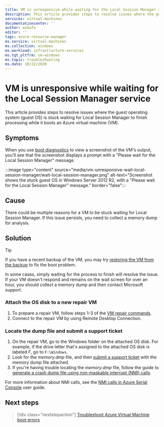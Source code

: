 ```yaml
---
title: VM is unresponsive while waiting for the Local Session Manager service
description: This article provides steps to resolve issues where the guest OS is stuck waiting for Local Session Manager to finish processing while it's booting an Azure VM.
services: virtual-machines
documentationcenter: ''
author: mibufo
editor: ''
tags: azure-resource-manager
ms.service: virtual-machines
ms.collection: windows
ms.workload: infrastructure-services
ms.tgt_pltfrm: vm-windows
ms.topic: troubleshooting
ms.date: 10/22/2020
---
```


# VM is unresponsive while waiting for the Local Session Manager service

This article provides steps to resolve issues where the guest operating system (guest OS) is stuck waiting for Local Session Manager to finish processing while it boots an Azure virtual machine (VM).

## Symptoms

When you use [boot diagnostics](./boot-diagnostics.md) to view a screenshot of the VM's output, you'll see that the screenshot displays a prompt with a "Please wait for the Local Session Manager" message.

:::image type="content" source="media/vm-unresponsive-wait-local-session-manager/wait-local-session-manager.png" alt-text="Screenshot shows the stuck guest OS in Windows Server 2012 R2, with a "Please wait for the Local Session Manager" message." border="false":::

## Cause

There could be multiple reasons for a VM to be stuck waiting for Local Session Manager. If this issue persists, you need to collect a memory dump for analysis.

## Solution

> [!TIP]
> If you have a recent backup of the VM, you may try [restoring the VM from the backup](/azure/backup/backup-azure-arm-restore-vms) to fix the boot problem.

In some cases, simply waiting for the process to finish will resolve the issue. If your VM doesn't respond and remains on the wait screen for over an hour, you should collect a memory dump and then contact Microsoft support.

### Attach the OS disk to a new repair VM

1. To prepare a repair VM, follow steps 1-3 of the [VM repair commands](./repair-windows-vm-using-azure-virtual-machine-repair-commands.md).
1. Connect to the repair VM by using Remote Desktop Connection.

### Locate the dump file and submit a support ticket

1. On the repair VM, go to the Windows folder on the attached OS disk. For example, if the drive letter that's assigned to the attached OS disk is labeled *F*, go to `F:\Windows`.
1. Look for the *memory.dmp* file, and then [submit a support ticket](https://portal.azure.com/?#blade/Microsoft_Azure_Support/HelpAndSupportBlade) with the memory dump file attached.
1. If you're having trouble locating the *memory.dmp* file, follow the guide to [generate a crash dump file using non-maskable interrupt (NMI) calls](/windows/client-management/generate-kernel-or-complete-crash-dump).

For more information about NMI calls, see the [NMI calls in Azure Serial Console](./serial-console-windows.md#use-the-serial-console-for-nmi-calls) user guide.

## Next steps

> [!div class="nextstepaction"]
> [Troubleshoot Azure Virtual Machine boot errors](boot-error-troubleshoot.md)